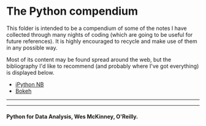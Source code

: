 # The Python compendium

This folder is intended to be a compendium of 
some of the notes I have collected through many nights of 
coding (which are going to be useful for future references). 
It is highly encouraged to recycle and make use of them in any possible way.

Most of its content may be found spread around the web, but 
the bibliography I'd like to recommend (and probably where I've got everything) 
is displayed below.

* [iPython NB](https://nbviewer.jupyter.org/github/ja-vazquez/Python_compendium/blob/master/iPython.ipynb)
* [Bokeh](https://nbviewer.jupyter.org/github/ja-vazquez/Python_compendium/blob/master/Bokeh_examples.ipynb)


----
----
#### Python for Data Analysis, Wes McKinney, O'Reilly.

